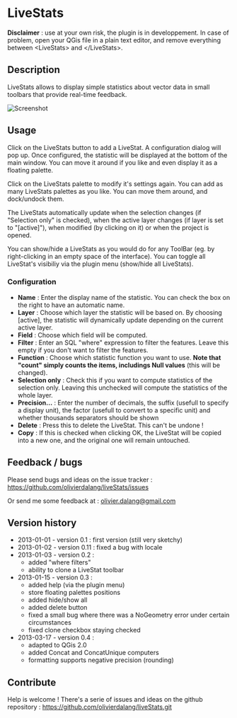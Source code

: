 # LiveStats #

**Disclaimer** : use at your own risk, the plugin is in developpement. In case of problem, open your QGis file in a plain text editor, and remove everything between &lt;LiveStats&gt; and &lt;/LiveStats&gt;.

## Description ##

LiveStats allows to display simple statistics about vector data in small toolbars that provide real-time feedback.

![Screenshot](https://raw.github.com/olivierdalang/liveStats/master/resources/screenshot.png)


## Usage ##

Click on the LiveStats button to add a LiveStat. A configuration dialog will pop up.
Once configured, the statistic will be displayed at the bottom of the main window. You can move it around if you like and even display it as a floating palette.

Click on the LiveStats palette to modify it's settings again. You can add as many LiveStats palettes as you like. You can move them around, and dock/undock them.

The LiveStats automatically update when the selection changes (if "Selection only" is checked), when the active layer changes (if layer is set to "[active]"), when modified (by clicking on it) or when the project is opened.

You can show/hide a LiveStats as you would do for any ToolBar (eg. by right-clicking in an empty space of the interface). You can toggle all LiveStat's visibiliy via the plugin menu (show/hide all LiveStats).

### Configuration ###

- **Name** : Enter the display name of the statistic. You can check the box on the right to have an automatic name.
- **Layer** : Choose which layer the statistic will be based on. By choosing [active], the statistic will dynamically update depending on the current active layer.
- **Field** : Choose which field will be computed.
- **Filter** : Enter an SQL "where" expression to filter the features. Leave this empty if you don't want to filter the features.
- **Function** : Choose which statistic function you want to use. **Note that "count" simply counts the items, includings Null values** (this will be changed).
- **Selection only** : Check this if you want to compute statistics of the selection only. Leaving this unchecked will compute the statistics of the whole layer.
- **Precision...** : Enter the number of decimals, the suffix (usefull to specify a display unit), the factor (usefull to convert to a specific unit) and whether thousands separators should be shown
- **Delete** : Press this to delete the LiveStat. This can't be undone !
- **Copy** : If this is checked when clicking OK, the LiveStat will be copied into a new one, and the original one will remain untouched.



## Feedback / bugs ##

Please send bugs and ideas on the issue tracker : https://github.com/olivierdalang/liveStats/issues

Or send me some feedback at : olivier.dalang@gmail.com


## Version history ##
- 2013-01-01 - version 0.1 : first version (still very sketchy)
- 2013-01-02 - version 0.11 : fixed a bug with locale
- 2013-01-03 - version 0.2 : 
    - added "where filters"
    - ability to clone a LiveStat toolbar
- 2013-01-15 - version 0.3 :
    - added help (via the plugin menu)
    - store floating palettes positions
    - added hide/show all
    - added delete button
    - fixed a small bug where there was a NoGeometry error under certain circumstances
    - fixed clone checkbox staying checked
- 2013-03-17 - version 0.4 :
    - adapted to QGis 2.0
    - added Concat and ConcatUnique computers
    - formatting supports negative precision (rounding)


## Contribute ##

Help is welcome ! There's a serie of issues and ideas on the github repository : https://github.com/olivierdalang/liveStats.git


